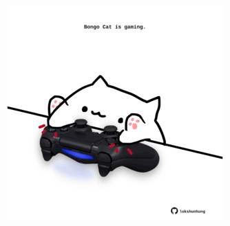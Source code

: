 <!-- built at 11/06/2025, 13:10:30 UTC -->
<p align="center">
  <img width="500" height="500" src="./ReadmeImage.svg">
</p>
